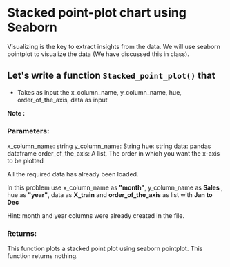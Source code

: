# Stacked point-plot chart using Seaborn

Visualizing is the key to extract insights from the data. We will use seaborn pointplot to visualize the data (We have discussed this in class).

## Let's write a function `Stacked_point_plot()` that
* Takes as input the x_column_name, y_column_name, hue, order_of_the_axis, data as input


**Note :**


### Parameters:
x_column_name: string
y_column_name: String
hue: string
data: pandas dataframe
order_of_the_axis: A list, The order in which you want the x-axis to be plotted

All the required data has already been loaded.

In this problem use x_column_name as **"month"**, y_column_name as **Sales** , hue as **"year"**, data as **X_train** and **order_of_the_axis** as list with **Jan to Dec**  


Hint: month and year columns were already created in the file.

### Returns:

This function plots a stacked point plot using seaborn pointplot. This function returns nothing.
